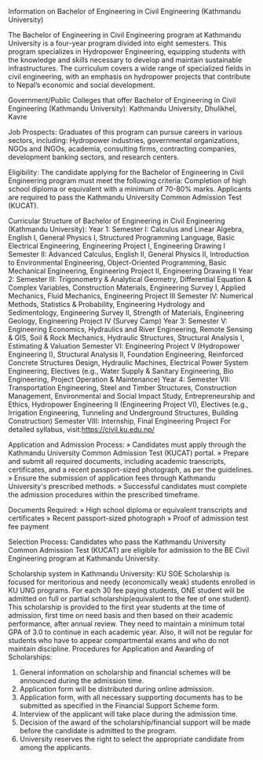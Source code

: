 Information on Bachelor of Engineering in Civil Engineering (Kathmandu University)

The Bachelor of Engineering in Civil Engineering program at Kathmandu University is a four-year program divided into eight semesters. This program specializes in Hydropower Engineering, equipping students with the knowledge and skills necessary to develop and maintain sustainable infrastructures. The curriculum covers a wide range of specialized fields in civil engineering, with an emphasis on hydropower projects that contribute to Nepal’s economic and social development.

Government/Public Colleges that offer Bachelor of Engineering in Civil Engineering (Kathmandu University):
Kathmandu University, Dhulikhel, Kavre

Job Prospects:
Graduates of this program can pursue careers in various sectors, including:
Hydropower industries, governmental organizations, NGOs and INGOs, academia, consulting firms, contracting companies, development banking sectors, and research centers.

Eligibility:
The candidate applying for the Bachelor of Engineering in Civil Engineering program must meet the following criteria:
Completion of high school diploma or equivalent with a minimum of 70-80% marks.
Applicants are required to pass the Kathmandu University Common Admission Test (KUCAT).

Curricular Structure of Bachelor of Engineering in Civil Engineering (Kathmandu University):
Year 1:
Semester I: Calculus and Linear Algebra, English I, General Physics I, Structured Programming Language, Basic Electrical Engineering, Engineering Project I, Engineering Drawing I
Semester II: Advanced Calculus, English II, General Physics II, Introduction to Environmental Engineering, Object-Oriented Programming, Basic Mechanical Engineering, Engineering Project II, Engineering Drawing II
Year 2:
Semester III: Trigonometry & Analytical Geometry, Differential Equation & Complex Variables, Construction Materials, Engineering Survey I, Applied Mechanics, Fluid Mechanics, Engineering Project III
Semester IV: Numerical Methods, Statistics & Probability, Engineering Hydrology and Sedimentology, Engineering Survey II, Strength of Materials, Engineering Geology, Engineering Project IV (Survey Camp)
Year 3:
Semester V: Engineering Economics, Hydraulics and River Engineering, Remote Sensing & GIS, Soil & Rock Mechanics, Hydraulic Structures, Structural Analysis I, Estimating & Valuation
Semester VI: Engineering Project V (Hydropower Engineering I), Structural Analysis II, Foundation Engineering, Reinforced Concrete Structures Design, Hydraulic Machines, Electrical Power System Engineering, Electives (e.g., Water Supply & Sanitary Engineering, Bio Engineering, Project Operation & Maintenance)
Year 4:
Semester VII: Transportation Engineering, Steel and Timber Structures, Construction Management, Environmental and Social Impact Study, Entrepreneurship and Ethics, Hydropower Engineering II (Engineering Project VI), Electives (e.g., Irrigation Engineering, Tunneling and Underground Structures, Building Construction)
Semester VIII: Internship, Final Engineering Project
For detailed syllabus, visit:https://civil.ku.edu.np/

Application and Admission Process:
» Candidates must apply through the Kathmandu University Common Admission Test (KUCAT) portal.
» Prepare and submit all required documents, including academic transcripts, certificates, and a recent passport-sized photograph, as per the guidelines.
» Ensure the submission of application fees through Kathmandu University's prescribed methods.
» Successful candidates must complete the admission procedures within the prescribed timeframe.

Documents Required:
» High school diploma or equivalent transcripts and certificates
» Recent passport-sized photograph
» Proof of admission test fee payment

Selection Process:
Candidates who pass the Kathmandu University Common Admission Test (KUCAT) are eligible for admission to the BE Civil Engineering program at Kathmandu University.

Scholarship system in Kathmandu University:
KU SOE Scholarship is focused for meritorious and needy (economically weak) students enrolled in KU UNG programs. For each 30 fee paying students, ONE student will be admitted on full or partial scholarship(equivalent to the fee of one student). This scholarship is provided to the first year students at the time of admission, first time on need basis and then based on their academic performance, after annual review. They need to maintain a minimum total GPA of 3.0 to continue in each academic year. Also, it will not be regular for students who have to appear compartmental exams and who do not maintain discipline.
Procedures for Application and Awarding of Scholarships:

1. General information on scholarship and financial schemes will be announced during the admission time.
2. Application form will be distributed during online admission.
3. Application form, with all necessary supporting documents has to be submitted as specified in the Financial Support Scheme form.
4. Interview of the applicant will take place during the admission time.
5. Decision of the award of the scholarship/financial support will be made before the candidate is admitted to the program.
6. University reserves the right to select the appropriate candidate from among the applicants.
